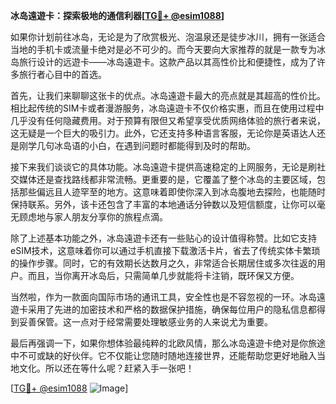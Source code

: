 **冰岛遠遊卡：探索极地的通信利器[[TG💪+ @esim1088](https://t.me/s/esim1088)]**

如果你计划前往冰岛，无论是为了欣赏极光、泡温泉还是徒步冰川，拥有一张适合当地的手机卡或流量卡绝对是必不可少的。而今天要向大家推荐的就是一款专为冰岛旅行设计的远遊卡——冰岛遠遊卡。这款产品以其高性价比和便捷性，成为了许多旅行者心目中的首选。

首先，让我们来聊聊这张卡的优点。冰岛遠遊卡最大的亮点就是其超高的性价比。相比起传统的SIM卡或者漫游服务，冰岛遠遊卡不仅价格实惠，而且在使用过程中几乎没有任何隐藏费用。对于预算有限但又希望享受优质网络体验的旅行者来说，这无疑是一个巨大的吸引力。此外，它还支持多种语言客服，无论你是英语达人还是刚学几句冰岛语的小白，在遇到问题时都能得到及时的帮助。

接下来我们谈谈它的具体功能。冰岛遠遊卡提供高速稳定的上网服务，无论是刷社交媒体还是查找路线都非常流畅。更重要的是，它覆盖了整个冰岛的主要区域，包括那些偏远且人迹罕至的地方。这意味着即使你深入到冰岛腹地去探险，也能随时保持联系。另外，该卡还包含了丰富的本地通话分钟数以及短信额度，让你可以毫无顾虑地与家人朋友分享你的旅程点滴。

除了上述基本功能之外，冰岛遠遊卡还有一些贴心的设计值得称赞。比如它支持eSIM技术，这意味着你可以通过手机直接下载激活卡片，省去了传统实体卡繁琐的操作步骤。同时，它的有效期长达数月之久，非常适合长期居住或多次往返的用户。而且，当你离开冰岛后，只需简单几步就能将卡注销，既环保又方便。

当然啦，作为一款面向国际市场的通讯工具，安全性也是不容忽视的一环。冰岛遠遊卡采用了先进的加密技术和严格的数据保护措施，确保每位用户的隐私信息都得到妥善保管。这一点对于经常需要处理敏感业务的人来说尤为重要。

最后再强调一下，如果你想体验最纯粹的北欧风情，那么冰岛遠遊卡绝对是你旅途中不可或缺的好伙伴。它不仅能让您随时随地连接世界，还能帮助您更好地融入当地文化。所以还在等什么呢？赶紧入手一张吧！

[[TG💪+ @esim1088](https://t.me/s/esim1088) ![Image](https://i.postimg.cc/4NQfJmqS/Snipaste-2025-05-13-00-14-12.png)]